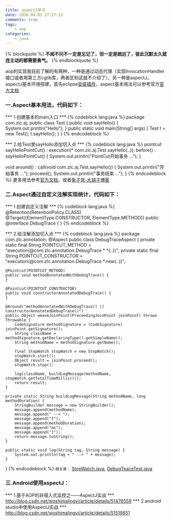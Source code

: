 ```yaml
---
title: aspectJ学习
date: 2016-04-03 17:27:13
comments: true
tags:
	- aop
categories:
 	- java
---
```

{% blockquote %}
<strong>不闻不问不一定是忘记了，但一定是疏远了，彼此沉默太久就连主动的都需要勇气。</strong>
{% endblockquote %}

aop的实现我目前了解的有两种，一种是通过动态代理（实现InvocationHandler接口或者用第三方cglib库，两者区别这就不介绍了），另一种是aspectJ。aspectJ基本环境搭建，首先eclipse<a href="http://www.eclipse.org/aspectj/downloads.php">安装插件</a>，aspect基本用法可以参考官方<a href="http://www.eclipse.org/aspectj/doc/released/progguide/starting-aspectj.html">官方文档</a>

### 一.Aspect基本用法，代码如下：
*** 1.创建基本的main入口 ***
{% codeblock lang:java %}
package com.zlc.aj;
public class Test {
	public void sayHello() {
		System.out.println("Hello");
	}
	public static void main(String[] args) {
		Test t = new Test();
		t.sayHello();
	}
}
{% endcodeblock %}
<!--more-->

*** 2.给Test里sayHollo添加切入点 ***
{% codeblock lang:java %}
pointcut sayHelloPointCut() : execution(* com.zlc.aj.Test.sayHello(..));
before() : sayHelloPointCut() {
	System.out.println("PointCut开始事务 ...");
}

void around() : call(void com.zlc.aj.Test.sayHello()) {
	System.out.println("开始事务 ...");
	proceed();
	System.out.println("事务结束 ...");
}
{% endcodeblock %}
更多用法参考<a href="http://www.eclipse.org/aspectj/doc/released/progguide/starting-aspectj.html">官方文档</a>，或者<a href="http://blog.csdn.net/zl3450341/article/details/7673938">兔子党-大胡子博客</a>

### 二.Aspect通过自定义注解实现统计，代码如下：
*** 1.创建自定义注解 ***
{% codeblock lang:java %}
@Retention(RetentionPolicy.CLASS)
@Target({ElementType.CONSTRUCTOR, ElementType.METHOD})
public @interface DebugTrace {
}
{% endcodeblock %}

*** 2.给注解添加切入点 ***
{% codeblock lang:java %}
package com.zlc.annotation;
@Aspect
public class DebugTraceAspect {
	private static final String POINTCUT_METHOD = "execution(@com.zlc.annotation.DebugTrace * *(..))";
	private static final String POINTCUT_CONSTRUCTOR = "execution(@com.zlc.annotation.DebugTrace *.new(..))";

	@Pointcut(POINTCUT_METHOD)
	public void methodAnnotatedWithDebugTrace() {
	}

	@Pointcut(POINTCUT_CONSTRUCTOR)
	public void constructorAnnotatedDebugTrace() {
	}

	@Around("methodAnnotatedWithDebugTrace() || constructorAnnotatedDebugTrace()")
	public Object weaveJoinPoint(ProceedingJoinPoint joinPoint) throws Throwable {
		CodeSignature methodSignature = (CodeSignature) joinPoint.getSignature();
		String className = methodSignature.getDeclaringType().getSimpleName();
		String methodName = methodSignature.getName();

		final StopWatch stopWatch = new StopWatch();
		stopWatch.start();
		Object result = joinPoint.proceed();
		stopWatch.stop();

		log(className, buildLogMessage(methodName, stopWatch.getTotalTimeMillis()));
		return result;
	}

	private static String buildLogMessage(String methodName, long methodDuration) {
		StringBuilder message = new StringBuilder();
		message.append(methodName);
		message.append(" --> ");
		message.append("[");
		message.append(methodDuration);
		message.append("ms");
		message.append("]");
		return message.toString();
	}
	
	public static void log(String tag, String message) {
		System.out.println(tag + " --> " + message);
	}
}
{% endcodeblock %}
`相关类：`
<a href="https://github.com/ZhangLiuCheng/aspectTest/blob/master/src/com/zlc/annotation/StopWatch.java">StopWatch.java</a>,
<a href="https://github.com/ZhangLiuCheng/aspectTest/blob/master/src/com/zlc/annotation/DebugTeaceTest.java">DebugTeaceTest.java</a>


### 三.Android使用aspectJ：
*** 1.基于AOP的非侵入式监控之——AspectJ实战 ***
http://blog.csdn.net/woshimalingyi/article/details/51476559
*** 2.android studio中使用AspectJ实战 ***
http://blog.csdn.net/woshimalingyi/article/details/51519851



